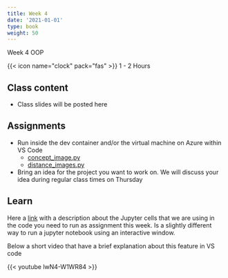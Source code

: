 ```yaml
---
title: Week 4
date: '2021-01-01'
type: book
weight: 50
---
```


Week 4 OOP

<!--more-->

{{< icon name="clock" pack="fas" >}} 1 - 2 Hours

## Class content

- Class slides will be posted here

## Assignments

- Run inside the dev container and/or the virtual machine on Azure within VS Code
    - [concept_image.py](https://github.com/jdposada/oop_202201/blob/main/src/ch_01/concept_image.py)
    - [distance_images.py](https://github.com/jdposada/oop_202201/blob/main/src/ch_01/distance_images.py)
- Bring an idea for the project you want to work on. We will discuss your idea during regular class times on Thursday

## Learn

Here a [link](https://code.visualstudio.com/docs/python/jupyter-support-py#_jupyter-code-cells) with a description about the Jupyter cells that we are using in the code you need to run as assignment this week. Is a slightly different way to run a jupyter notebook using an interactive window.

Below a short video that have a brief explanation about this feature in VS code

{{< youtube lwN4-W1WR84 >}}